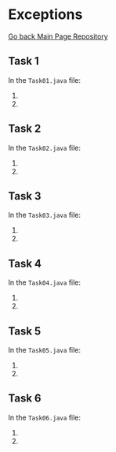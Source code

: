 # Exceptions
<a href="https://github.com/grzesiek-worek/Java-Basics">Go back Main Page Repository</a>

## Task 1

In the `Task01.java` file:

1.
2.

## Task 2

In the `Task02.java` file:

1.
2.

## Task 3

In the `Task03.java` file:

1.
2.

## Task 4

In the `Task04.java` file:

1.
2.

## Task 5

In the `Task05.java` file:

1.
2.
## Task 6

In the `Task06.java` file:

1.
2.